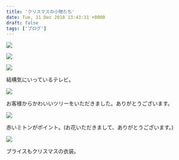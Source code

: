 ```yaml
---
title: 'クリスマスの小物たち'
date: Tue, 11 Dec 2018 13:43:31 +0000
draft: false
tags: ['ブログ']
---
```


![](/images/2018/12/DSC_0842-576x1024.jpg)

![](/images/2018/12/DSC_0843-576x1024.jpg)

![](/images/2018/12/DSC_0844-576x1024.jpg)

結構気にいっているテレビ。

![](/images/2018/12/DSC_0845-576x1024.jpg)

お客様からかわいいツリーをいただきました。ありがとうございます。

![](/images/2018/12/DSC_0846-1024x576.jpg)

赤いミトンがポイント。(お花いただきまして、ありがとうございます。)

![](/images/2018/12/DSC_0847-576x1024.jpg)

ブライスもクリスマスの衣装。
